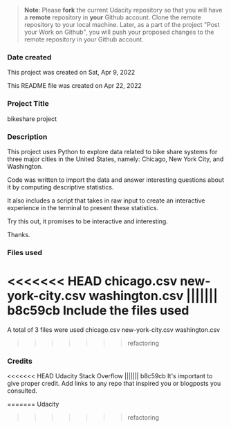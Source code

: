 >**Note**: Please **fork** the current Udacity repository so that you will have a **remote** repository in **your** Github account. Clone the remote repository to your local machine. Later, as a part of the project "Post your Work on Github", you will push your proposed changes to the remote repository in your Github account.

### Date created
This project was created on Sat, Apr 9, 2022

This README file was created on Apr 22, 2022

### Project Title
bikeshare project

### Description
This project uses Python to explore data related to bike share systems for three major cities in the United States, namely: Chicago, New York City, and Washington.

Code was written to import the data and answer interesting questions about it by computing descriptive statistics.

It also includes a script that takes in raw input to create an interactive experience in the terminal to present these statistics.

Try this out, it promises to be interactive and interesting.

Thanks.

### Files used
<<<<<<< HEAD
chicago.csv
new-york-city.csv
washington.csv
||||||| b8c59cb
Include the files used
=======
A total of 3 files were used
chicago.csv
new-york-city.csv
washington.csv
>>>>>>> refactoring

### Credits
<<<<<<< HEAD
Udacity
Stack Overflow
||||||| b8c59cb
It's important to give proper credit. Add links to any repo that inspired you or blogposts you consulted.

=======
Udacity
>>>>>>> refactoring
